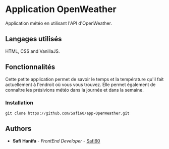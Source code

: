 # Application OpenWeather

Application météo en utilisant l'API d'OpenWeather.

## Langages utilisés

HTML, CSS and VanillaJS.

## Fonctionnalités

Cette petite application permet de savoir le temps et la température qu'il fait actuellement à l'endroit où vous vous trouvez.
Elle permet également de connaître les présivions météo dans la journée et dans la semaine.

### Installation

```
git clone https://github.com/Safi60/app-OpenWeather.git
```
## Authors

* **Safi Hanifa** - *FrontEnd Developer* - [Safi60](https://github.com/Safi60)
